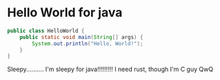 # Hello World for java

```java
public class HelloWorld {
    public static void main(String[] args) {
        System.out.println("Hello, World!");
    }
}
```
Sleepy..........
I'm sleepy for java!!!!!!!!!
I need rust, though I'm C guy QwQ